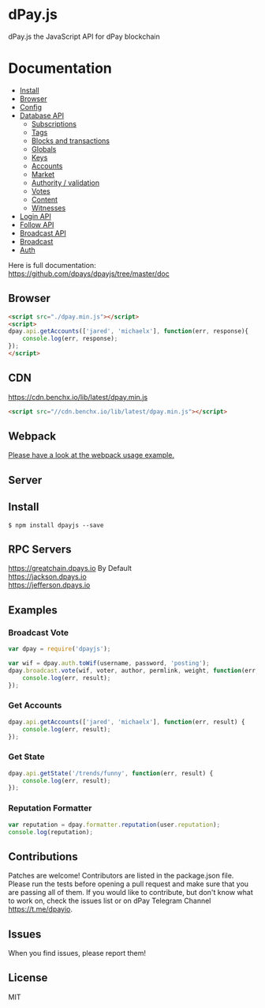 # dPay.js
dPay.js the JavaScript API for dPay blockchain

# Documentation

- [Install](https://github.com/dpays/dpayjs/tree/master/doc#install)
- [Browser](https://github.com/dpays/dpayjs/tree/master/doc#browser)
- [Config](https://github.com/dpays/dpayjs/tree/master/doc#config)
- [Database API](https://github.com/dpays/dpayjs/tree/master/doc#api)
    - [Subscriptions](https://github.com/dpays/dpayjs/tree/master/doc#subscriptions)
    - [Tags](https://github.com/dpays/dpayjs/tree/master/doc#tags)
    - [Blocks and transactions](https://github.com/dpays/dpayjs/tree/master/doc#blocks-and-transactions)
    - [Globals](https://github.com/dpays/dpayjs/tree/master/doc#globals)
    - [Keys](https://github.com/dpays/dpayjs/tree/master/doc#keys)
    - [Accounts](https://github.com/dpays/dpayjs/tree/master/doc#accounts)
    - [Market](https://github.com/dpays/dpayjs/tree/master/doc#market)
    - [Authority / validation](https://github.com/dpays/dpayjs/tree/master/doc#authority--validation)
    - [Votes](https://github.com/dpays/dpayjs/tree/master/doc#votes)
    - [Content](https://github.com/dpays/dpayjs/tree/master/doc#content)
    - [Witnesses](https://github.com/dpays/dpayjs/tree/master/doc#witnesses)
- [Login API](https://github.com/dpays/dpayjs/tree/master/doc#login)
- [Follow API](https://github.com/dpays/dpayjs/tree/master/doc#follow-api)
- [Broadcast API](https://github.com/dpays/dpayjs/tree/master/doc#broadcast-api)
- [Broadcast](https://github.com/dpays/dpayjs/tree/master/doc#broadcast)
- [Auth](https://github.com/dpays/dpayjs/tree/master/doc#auth)


Here is full documentation:
https://github.com/dpays/dpayjs/tree/master/doc

## Browser
```html
<script src="./dpay.min.js"></script>
<script>
dpay.api.getAccounts(['jared', 'michaelx'], function(err, response){
    console.log(err, response);
});
</script>
```

## CDN
https://cdn.benchx.io/lib/latest/dpay.min.js<br/>
```html
<script src="//cdn.benchx.io/lib/latest/dpay.min.js"></script>
```

## Webpack
[Please have a look at the webpack usage example.](https://github.com/dpays/dpayjs/blob/master/examples/webpack-example)

## Server
## Install
```
$ npm install dpayjs --save
```

## RPC Servers
https://greatchain.dpays.io By Default<br/>
https://jackson.dpays.io<br/>
https://jefferson.dpays.io<br/>

## Examples
### Broadcast Vote
```js
var dpay = require('dpayjs');

var wif = dpay.auth.toWif(username, password, 'posting');
dpay.broadcast.vote(wif, voter, author, permlink, weight, function(err, result) {
	console.log(err, result);
});
```

### Get Accounts
```js
dpay.api.getAccounts(['jared', 'michaelx'], function(err, result) {
	console.log(err, result);
});
```

### Get State
```js
dpay.api.getState('/trends/funny', function(err, result) {
	console.log(err, result);
});
```

### Reputation Formatter
```js
var reputation = dpay.formatter.reputation(user.reputation);
console.log(reputation);
```

## Contributions
Patches are welcome! Contributors are listed in the package.json file. Please run the tests before opening a pull request and make sure that you are passing all of them. If you would like to contribute, but don't know what to work on, check the issues list or on dPay Telegram Channel https://t.me/dpayio.

## Issues
When you find issues, please report them!

## License
MIT
